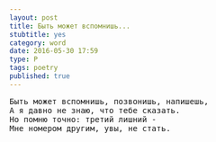 ```yaml
---
layout: post
title: Быть может вспомнишь...
stubtitle: yes
category: word
date: 2016-05-30 17:59
type: P
tags: poetry
published: true
---
```


<pre>
Быть может вспомнишь, позвонишь, напишешь,
А я давно не знаю, что тебе сказать.
Но помню точно: третий лишний - 
Mнe номером другим, увы, не стать.
</pre>
